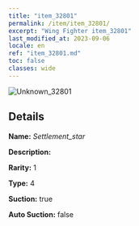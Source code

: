 ```yaml
---
title: "item_32801"
permalink: /item/item_32801/
excerpt: "Wing Fighter item_32801"
last_modified_at: 2023-09-06
locale: en
ref: "item_32801.md"
toc: false
classes: wide
---
```



 ![Unknown_32801](/images/item/Settlement_star_p.png)



## Details

 **Name:** *Settlement_star* 

 **Description:** 

 **Rarity:** 1 

 **Type:** 4 

 **Suction:** true 

 **Auto Suction:** false 


